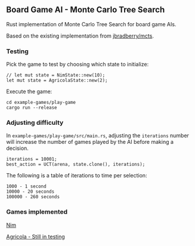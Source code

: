 ## Board Game AI - Monte Carlo Tree Search

Rust implementation of Monte Carlo Tree Search for board game AIs.

Based on the existing implementation from [jbradberry/mcts](https://github.com/jbradberry/mcts).

### Testing

Pick the game to test by choosing which state to initialize:

```
// let mut state = NimState::new(10);
let mut state = AgricolaState::new(2);
```

Execute the game:

```
cd example-games/play-game
cargo run --release
```

### Adjusting difficulty

In `example-games/play-game/src/main.rs`, adjusting the `iterations` number will increase the number of games played by the AI before making a decision.

```
iterations = 10001;
best_action = UCT(arena, state.clone(), iterations);
```

The following is a table of iterations to time per selection:

```
1000 - 1 second
10000 - 20 seconds
100000 - 260 seconds
```

### Games implemented 

[Nim](./example-games/nim)

[Agricola - Still in testing](./example-games/agricola)
